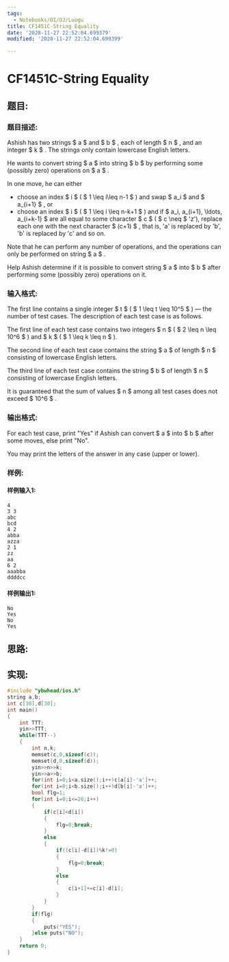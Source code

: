 ```yaml
---
tags: 
  - Notebooks/OI/OJ/Luogu
title: CF1451C-String Equality
date: '2020-11-27 22:52:04.699379'
modified: '2020-11-27 22:52:04.699399'

---
```

# CF1451C-String Equality
## 题目:
### 题目描述:
Ashish has two strings $ a $ and $ b $ , each of length $ n $ , and an integer $ k $ . The strings only contain lowercase English letters.

He wants to convert string $ a $ into string $ b $ by performing some (possibly zero) operations on $ a $ .

In one move, he can either

- choose an index $ i $ ( $ 1 \leq i\leq n-1 $ ) and swap $ a_i $ and $ a_{i+1} $ , or
- choose an index $ i $ ( $ 1 \leq i \leq n-k+1 $ ) and if $ a_i, a_{i+1}, \ldots, a_{i+k-1} $ are all equal to some character $ c $ ( $ c \neq $ 'z'), replace each one with the next character $ (c+1) $ , that is, 'a' is replaced by 'b', 'b' is replaced by 'c' and so on.

Note that he can perform any number of operations, and the operations can only be performed on string $ a $ .

Help Ashish determine if it is possible to convert string $ a $ into $ b $ after performing some (possibly zero) operations on it.
### 输入格式:
The first line contains a single integer $ t $ ( $ 1 \leq t \leq 10^5 $ ) — the number of test cases. The description of each test case is as follows.

The first line of each test case contains two integers $ n $ ( $ 2 \leq n \leq 10^6 $ ) and $ k $ ( $ 1 \leq k \leq n $ ).

The second line of each test case contains the string $ a $ of length $ n $ consisting of lowercase English letters.

The third line of each test case contains the string $ b $ of length $ n $ consisting of lowercase English letters.

It is guaranteed that the sum of values $ n $ among all test cases does not exceed $ 10^6 $ .
### 输出格式:
For each test case, print "Yes" if Ashish can convert $ a $ into $ b $ after some moves, else print "No".

You may print the letters of the answer in any case (upper or lower).
### 样例:
#### 样例输入1:
```
4
3 3
abc
bcd
4 2
abba
azza
2 1
zz
aa
6 2
aaabba
ddddcc
```
#### 样例输出1:
```
No
Yes
No
Yes
```
## 思路:

## 实现:
```cpp
#include "ybwhead/ios.h"
string a,b;
int c[30],d[30];
int main()
{
	int TTT;
	yin>>TTT;
	while(TTT--)
	{
		int n,k;
		memset(c,0,sizeof(c));
		memset(d,0,sizeof(d));
		yin>>n>>k;
		yin>>a>>b;
		for(int i=0;i<a.size();i++)c[a[i]-'a']++;
		for(int i=0;i<b.size();i++)d[b[i]-'a']++;
		bool flg=1;
		for(int i=0;i<=26;i++)
		{
			if(c[i]<d[i])
			{
				flg=0;break;
			}
			else
			{
				if((c[i]-d[i])%k!=0)
				{
					flg=0;break;
				}
				else
				{
					c[i+1]+=c[i]-d[i];
				}
			}
		}
		if(flg)
		{
			puts("YES");
		}else puts("NO");
	}
	return 0;
}

```
